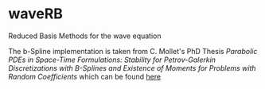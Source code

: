 # waveRB
Reduced Basis Methods for the wave equation


The b-Spline implementation is taken from C. Mollet's PhD Thesis *Parabolic PDEs in Space-Time Formulations: Stability for Petrov-Galerkin Discretizations with B-Splines and Existence of Moments for Problems with Random Coefficients* which can be found [here](https://kups.ub.uni-koeln.de/6872/)
